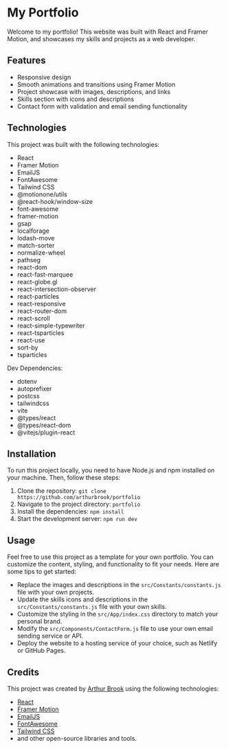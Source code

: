 # My Portfolio

Welcome to my portfolio! This website was built with React and Framer Motion, and showcases my skills and projects as a web developer. 

## Features

- Responsive design
- Smooth animations and transitions using Framer Motion
- Project showcase with images, descriptions, and links
- Skills section with icons and descriptions
- Contact form with validation and email sending functionality

## Technologies

This project was built with the following technologies:

- React
- Framer Motion
- EmailJS
- FontAwesome
- Tailwind CSS
- @motionone/utils
- @react-hook/window-size
- font-awesome
- framer-motion
- gsap
- localforage
- lodash-move
- match-sorter
- normalize-wheel
- pathseg
- react-dom
- react-fast-marquee
- react-globe.gl
- react-intersection-observer
- react-particles
- react-responsive
- react-router-dom
- react-scroll
- react-simple-typewriter
- react-tsparticles
- react-use
- sort-by
- tsparticles

Dev Dependencies:
- dotenv
- autoprefixer
- postcss
- tailwindcss
- vite
- @types/react
- @types/react-dom
- @vitejs/plugin-react

## Installation

To run this project locally, you need to have Node.js and npm installed on your machine. Then, follow these steps:

1. Clone the repository: `git clone https://github.com/arthurbrook/portfolio`
2. Navigate to the project directory: `portfolio`
3. Install the dependencies: `npm install`
4. Start the development server: `npm run dev`

## Usage

Feel free to use this project as a template for your own portfolio. You can customize the content, styling, and functionality to fit your needs. Here are some tips to get started:

- Replace the images and descriptions in the `src/Constants/constants.js` file with your own projects.
- Update the skills icons and descriptions in the `src/Constants/constants.js` file with your own skills.
- Customize the styling in the `src/App/index.css` directory to match your personal brand.
- Modify the `src/Components/ContactForm.js` file to use your own email sending service or API.
- Deploy the website to a hosting service of your choice, such as Netlify or GitHub Pages.

## Credits

This project was created by [Arthur Brook](https://www.github.com/arthurbrook) using the following technologies:

- [React](https://reactjs.org/)
- [Framer Motion](https://www.framer.com/motion/)
- [EmailJS](https://www.emailjs.com/)
- [FontAwesome](https://fontawesome.com/)
- [Tailwind CSS](https://tailwindcss.com/)
- and other open-source libraries and tools.


